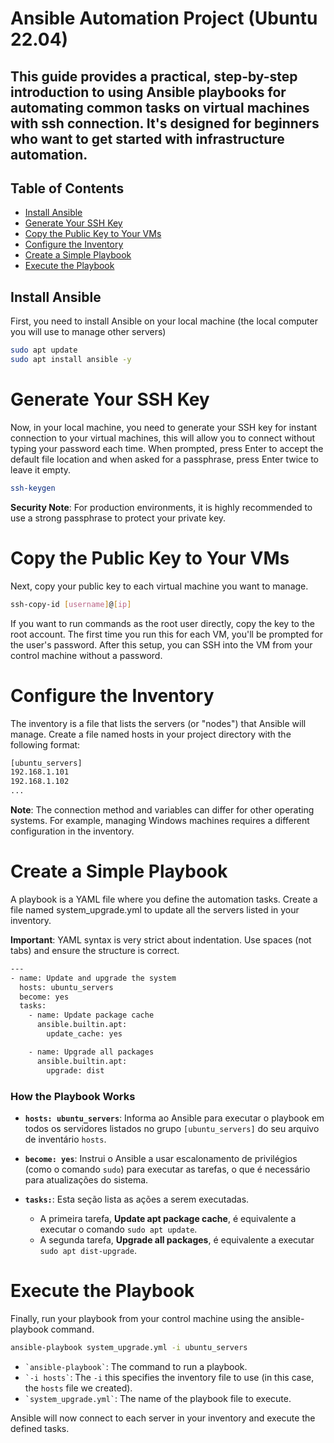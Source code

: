 # Ansible Automation Project (Ubuntu 22.04)
## This guide provides a practical, step-by-step introduction to using Ansible playbooks for automating common tasks on virtual machines with ssh connection. It's designed for beginners who want to get started with infrastructure automation.

## Table of Contents
- [Install Ansible](#Installing-Ansible)
- [Generate Your SSH Key](#Key)
- [Copy the Public Key to Your VMs](#Copy-Key)
- [Configure the Inventory](#Inventory)
- [Create a Simple Playbook](#Playbook)
- [Execute the Playbook](#Execute)

## Install Ansible

First, you need to install Ansible on your local machine (the local computer you will use to manage other servers)

```bash
sudo apt update
sudo apt install ansible -y
```

# Generate Your SSH Key

Now, in your local machine, you need to generate your SSH key for instant connection to your virtual machines, this will allow you to connect without typing your password each time.
When prompted, press Enter to accept the default file location and when asked for a passphrase, press Enter twice to leave it empty.

```bash
ssh-keygen
```
**Security Note**: For production environments, it is highly recommended to use a strong passphrase to protect your private key.

# Copy the Public Key to Your VMs

Next, copy your public key to each virtual machine you want to manage.

```bash
ssh-copy-id [username]@[ip]
```
If you want to run commands as the root user directly, copy the key to the root account.
The first time you run this for each VM, you'll be prompted for the user's password. After this setup, you can SSH into the VM from your control machine without a password.

# Configure the Inventory

The inventory is a file that lists the servers (or "nodes") that Ansible will manage. Create a file named hosts in your project directory with the following format:

```bash
[ubuntu_servers]
192.168.1.101 
192.168.1.102
...
```
**Note**: The connection method and variables can differ for other operating systems. For example, managing Windows machines requires a different configuration in the inventory.

# Create a Simple Playbook

A playbook is a YAML file where you define the automation tasks. Create a file named system_upgrade.yml to update all the servers listed in your inventory.

**Important**: YAML syntax is very strict about indentation. Use spaces (not tabs) and ensure the structure is correct.

```bash
---
- name: Update and upgrade the system
  hosts: ubuntu_servers
  become: yes
  tasks:
    - name: Update package cache
      ansible.builtin.apt:
        update_cache: yes

    - name: Upgrade all packages
      ansible.builtin.apt:
        upgrade: dist
```
### How the Playbook Works

* **`hosts: ubuntu_servers`**: Informa ao Ansible para executar o playbook em todos os servidores listados no grupo `[ubuntu_servers]` do seu arquivo de inventário `hosts`.

* **`become: yes`**: Instrui o Ansible a usar escalonamento de privilégios (como o comando `sudo`) para executar as tarefas, o que é necessário para atualizações do sistema.

* **`tasks:`**: Esta seção lista as ações a serem executadas.
    * A primeira tarefa, **Update apt package cache**, é equivalente a executar o comando `sudo apt update`.
    * A segunda tarefa, **Upgrade all packages**, é equivalente a executar `sudo apt dist-upgrade`.

# Execute the Playbook

Finally, run your playbook from your control machine using the ansible-playbook command.

```bash
ansible-playbook system_upgrade.yml -i ubuntu_servers
```
* `` `ansible-playbook` ``: The command to run a playbook.
* `` `-i hosts` ``: The `-i` this specifies the inventory file to use (in this case, the `hosts` file we created).
* `` `system_upgrade.yml` ``: The name of the playbook file to execute.

Ansible will now connect to each server in your inventory and execute the defined tasks.
